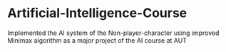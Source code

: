 # Artificial-Intelligence-Course

Implemented the AI system of the Non-player-character using improved Minimax algorithm as a major project of the AI course at AUT
